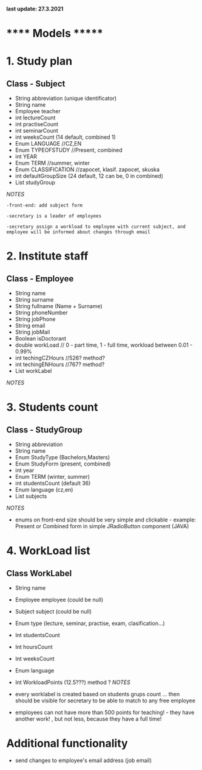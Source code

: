 **last update: 27.3.2021**

# **** Models *****

# 1. Study plan

  ## Class - Subject
  - String abbreviation (unique identificator)
  - String name
  - Employee teacher
  - int lectureCount
  - int practiseCount
  - int seminarCount
  - int weeksCount (14 default, combined 1)
  - Enum LANGUAGE //CZ,EN
  - Enum TYPEOFSTUDY //Present, combined
  - int YEAR
  - Enum TERM //summer, winter
  - Enum CLASSIFICATION //zapocet, klasif. zapocet, skuska
  - int defaultGroupSize (24 default, 12 can be, 0 in combined)
  - List <StudyGroup> studyGroup
  
*NOTES*

    -front-end: add subject form
    
    -secretary is a leader of employees
    
    -secretary assign a workload to employee with current subject, and employee will be informed about changes through email
    
# 2. Institute staff

  ## Class - Employee
  - String name
  - String surname
  - String fullname (Name + Surname)
  - String phoneNumber
  - String jobPhone
  - String email
  - String jobMail
  - Boolean isDoctorant
  - double workLoad // 0 - part time, 1 - full time, workload between 0.01 - 0.99%
  - int techingCZHours //526? method?
  - int techingENHours //767? method?
  - List <WorkLabel> workLabel
  
  *NOTES*
  
# 3. Students count

  ## Class - StudyGroup
  - String abbreviation
  - String name
  - Enum StudyType (Bachelors,Masters)
  - Enum StudyForm (present, combined)
  - int year
  - Enum TERM (winter, summer)
  - int studentsCount (default 36)
  - Enum language (cz,en)
  - List <Subject> subjects
  
*NOTES*
  
  - enums on front-end size should be very simple and clickable - example: Present or Combined form in simple JRadioButton component (JAVA)
  
# 4. WorkLoad list

  ## Class WorkLabel
  - String name
  - Employee employee (could be null)
  - Subject subject (could be null)
  - Enum type (lecture, seminar, practise, exam, clasification...)
  - Int studentsCount
  - Int hoursCount
  - Int weeksCount
  - Enum language
  - Int WorkloadPoints (12.5???) method ?
*NOTES*

  - every worklabel is created based on students grups count ... then should be visible for secretary to be able to match to any free employee
  - employees can not have more than 500 points for teaching! - they have another work! , but not less, because they have a full time!
  
# Additional functionality
  - send changes to employee's email address (job email)
